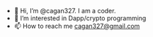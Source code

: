 - 👋 Hi, I’m @cagan327. I am a coder.
- 👀 I’m interested in Dapp/crypto programming
- 📫 How to reach me cagan327@gmail.com

<!---
cagan327/cagan327 is a ✨ special ✨ repository because its `README.md` (this file) appears on your GitHub profile.
You can click the Preview link to take a look at your changes.
--->
